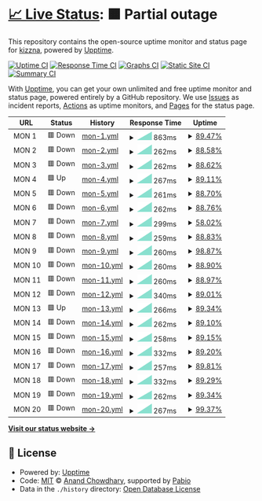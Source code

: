 # [📈 Live Status](https://kizzna.github.io/bovorn-mon): <!--live status--> **🟧 Partial outage**

This repository contains the open-source uptime monitor and status page for [kizzna](https://kizzna.github.io/bovorn-mon), powered by [Upptime](https://github.com/upptime/upptime).

[![Uptime CI](https://github.com/kizzna/bovorn-mon/workflows/Uptime%20CI/badge.svg)](https://github.com/kizzna/bovorn-mon/actions?query=workflow%3A%22Uptime+CI%22)
[![Response Time CI](https://github.com/kizzna/bovorn-mon/workflows/Response%20Time%20CI/badge.svg)](https://github.com/kizzna/bovorn-mon/actions?query=workflow%3A%22Response+Time+CI%22)
[![Graphs CI](https://github.com/kizzna/bovorn-mon/workflows/Graphs%20CI/badge.svg)](https://github.com/kizzna/bovorn-mon/actions?query=workflow%3A%22Graphs+CI%22)
[![Static Site CI](https://github.com/kizzna/bovorn-mon/workflows/Static%20Site%20CI/badge.svg)](https://github.com/kizzna/bovorn-mon/actions?query=workflow%3A%22Static+Site+CI%22)
[![Summary CI](https://github.com/kizzna/bovorn-mon/workflows/Summary%20CI/badge.svg)](https://github.com/kizzna/bovorn-mon/actions?query=workflow%3A%22Summary+CI%22)

With [Upptime](https://upptime.js.org), you can get your own unlimited and free uptime monitor and status page, powered entirely by a GitHub repository. We use [Issues](https://github.com/kizzna/bovorn-mon/issues) as incident reports, [Actions](https://github.com/kizzna/bovorn-mon/actions) as uptime monitors, and [Pages](https://kizzna.github.io/bovorn-mon) for the status page.

<!--start: status pages-->
<!-- This summary is generated by Upptime (https://github.com/upptime/upptime) -->
<!-- Do not edit this manually, your changes will be overwritten -->
<!-- prettier-ignore -->
| URL | Status | History | Response Time | Uptime |
| --- | ------ | ------- | ------------- | ------ |
| <img alt="" src="https://icons.duckduckgo.com/ip3/null.ico" height="13"> MON 1 | 🟥 Down | [mon-1.yml](https://github.com/kizzna/bovorn-mon/commits/HEAD/history/mon-1.yml) | <details><summary><img alt="Response time graph" src="./graphs/mon-1/response-time-week.png" height="20"> 863ms</summary><br><a href="https://kizzna.github.io/bovorn-mon/history/mon-1"><img alt="Response time 863" src="https://img.shields.io/endpoint?url=https%3A%2F%2Fraw.githubusercontent.com%2Fkizzna%2Fbovorn-mon%2FHEAD%2Fapi%2Fmon-1%2Fresponse-time.json"></a><br><a href="https://kizzna.github.io/bovorn-mon/history/mon-1"><img alt="24-hour response time 863" src="https://img.shields.io/endpoint?url=https%3A%2F%2Fraw.githubusercontent.com%2Fkizzna%2Fbovorn-mon%2FHEAD%2Fapi%2Fmon-1%2Fresponse-time-day.json"></a><br><a href="https://kizzna.github.io/bovorn-mon/history/mon-1"><img alt="7-day response time 863" src="https://img.shields.io/endpoint?url=https%3A%2F%2Fraw.githubusercontent.com%2Fkizzna%2Fbovorn-mon%2FHEAD%2Fapi%2Fmon-1%2Fresponse-time-week.json"></a><br><a href="https://kizzna.github.io/bovorn-mon/history/mon-1"><img alt="30-day response time 863" src="https://img.shields.io/endpoint?url=https%3A%2F%2Fraw.githubusercontent.com%2Fkizzna%2Fbovorn-mon%2FHEAD%2Fapi%2Fmon-1%2Fresponse-time-month.json"></a><br><a href="https://kizzna.github.io/bovorn-mon/history/mon-1"><img alt="1-year response time 863" src="https://img.shields.io/endpoint?url=https%3A%2F%2Fraw.githubusercontent.com%2Fkizzna%2Fbovorn-mon%2FHEAD%2Fapi%2Fmon-1%2Fresponse-time-year.json"></a></details> | <details><summary><a href="https://kizzna.github.io/bovorn-mon/history/mon-1">89.47%</a></summary><a href="https://kizzna.github.io/bovorn-mon/history/mon-1"><img alt="All-time uptime 89.47%" src="https://img.shields.io/endpoint?url=https%3A%2F%2Fraw.githubusercontent.com%2Fkizzna%2Fbovorn-mon%2FHEAD%2Fapi%2Fmon-1%2Fuptime.json"></a><br><a href="https://kizzna.github.io/bovorn-mon/history/mon-1"><img alt="24-hour uptime 89.47%" src="https://img.shields.io/endpoint?url=https%3A%2F%2Fraw.githubusercontent.com%2Fkizzna%2Fbovorn-mon%2FHEAD%2Fapi%2Fmon-1%2Fuptime-day.json"></a><br><a href="https://kizzna.github.io/bovorn-mon/history/mon-1"><img alt="7-day uptime 89.47%" src="https://img.shields.io/endpoint?url=https%3A%2F%2Fraw.githubusercontent.com%2Fkizzna%2Fbovorn-mon%2FHEAD%2Fapi%2Fmon-1%2Fuptime-week.json"></a><br><a href="https://kizzna.github.io/bovorn-mon/history/mon-1"><img alt="30-day uptime 89.47%" src="https://img.shields.io/endpoint?url=https%3A%2F%2Fraw.githubusercontent.com%2Fkizzna%2Fbovorn-mon%2FHEAD%2Fapi%2Fmon-1%2Fuptime-month.json"></a><br><a href="https://kizzna.github.io/bovorn-mon/history/mon-1"><img alt="1-year uptime 89.47%" src="https://img.shields.io/endpoint?url=https%3A%2F%2Fraw.githubusercontent.com%2Fkizzna%2Fbovorn-mon%2FHEAD%2Fapi%2Fmon-1%2Fuptime-year.json"></a></details>
| <img alt="" src="https://icons.duckduckgo.com/ip3/null.ico" height="13"> MON 2 | 🟥 Down | [mon-2.yml](https://github.com/kizzna/bovorn-mon/commits/HEAD/history/mon-2.yml) | <details><summary><img alt="Response time graph" src="./graphs/mon-2/response-time-week.png" height="20"> 262ms</summary><br><a href="https://kizzna.github.io/bovorn-mon/history/mon-2"><img alt="Response time 262" src="https://img.shields.io/endpoint?url=https%3A%2F%2Fraw.githubusercontent.com%2Fkizzna%2Fbovorn-mon%2FHEAD%2Fapi%2Fmon-2%2Fresponse-time.json"></a><br><a href="https://kizzna.github.io/bovorn-mon/history/mon-2"><img alt="24-hour response time 262" src="https://img.shields.io/endpoint?url=https%3A%2F%2Fraw.githubusercontent.com%2Fkizzna%2Fbovorn-mon%2FHEAD%2Fapi%2Fmon-2%2Fresponse-time-day.json"></a><br><a href="https://kizzna.github.io/bovorn-mon/history/mon-2"><img alt="7-day response time 262" src="https://img.shields.io/endpoint?url=https%3A%2F%2Fraw.githubusercontent.com%2Fkizzna%2Fbovorn-mon%2FHEAD%2Fapi%2Fmon-2%2Fresponse-time-week.json"></a><br><a href="https://kizzna.github.io/bovorn-mon/history/mon-2"><img alt="30-day response time 262" src="https://img.shields.io/endpoint?url=https%3A%2F%2Fraw.githubusercontent.com%2Fkizzna%2Fbovorn-mon%2FHEAD%2Fapi%2Fmon-2%2Fresponse-time-month.json"></a><br><a href="https://kizzna.github.io/bovorn-mon/history/mon-2"><img alt="1-year response time 262" src="https://img.shields.io/endpoint?url=https%3A%2F%2Fraw.githubusercontent.com%2Fkizzna%2Fbovorn-mon%2FHEAD%2Fapi%2Fmon-2%2Fresponse-time-year.json"></a></details> | <details><summary><a href="https://kizzna.github.io/bovorn-mon/history/mon-2">88.58%</a></summary><a href="https://kizzna.github.io/bovorn-mon/history/mon-2"><img alt="All-time uptime 88.58%" src="https://img.shields.io/endpoint?url=https%3A%2F%2Fraw.githubusercontent.com%2Fkizzna%2Fbovorn-mon%2FHEAD%2Fapi%2Fmon-2%2Fuptime.json"></a><br><a href="https://kizzna.github.io/bovorn-mon/history/mon-2"><img alt="24-hour uptime 88.58%" src="https://img.shields.io/endpoint?url=https%3A%2F%2Fraw.githubusercontent.com%2Fkizzna%2Fbovorn-mon%2FHEAD%2Fapi%2Fmon-2%2Fuptime-day.json"></a><br><a href="https://kizzna.github.io/bovorn-mon/history/mon-2"><img alt="7-day uptime 88.58%" src="https://img.shields.io/endpoint?url=https%3A%2F%2Fraw.githubusercontent.com%2Fkizzna%2Fbovorn-mon%2FHEAD%2Fapi%2Fmon-2%2Fuptime-week.json"></a><br><a href="https://kizzna.github.io/bovorn-mon/history/mon-2"><img alt="30-day uptime 88.58%" src="https://img.shields.io/endpoint?url=https%3A%2F%2Fraw.githubusercontent.com%2Fkizzna%2Fbovorn-mon%2FHEAD%2Fapi%2Fmon-2%2Fuptime-month.json"></a><br><a href="https://kizzna.github.io/bovorn-mon/history/mon-2"><img alt="1-year uptime 88.58%" src="https://img.shields.io/endpoint?url=https%3A%2F%2Fraw.githubusercontent.com%2Fkizzna%2Fbovorn-mon%2FHEAD%2Fapi%2Fmon-2%2Fuptime-year.json"></a></details>
| <img alt="" src="https://icons.duckduckgo.com/ip3/null.ico" height="13"> MON 3 | 🟥 Down | [mon-3.yml](https://github.com/kizzna/bovorn-mon/commits/HEAD/history/mon-3.yml) | <details><summary><img alt="Response time graph" src="./graphs/mon-3/response-time-week.png" height="20"> 262ms</summary><br><a href="https://kizzna.github.io/bovorn-mon/history/mon-3"><img alt="Response time 262" src="https://img.shields.io/endpoint?url=https%3A%2F%2Fraw.githubusercontent.com%2Fkizzna%2Fbovorn-mon%2FHEAD%2Fapi%2Fmon-3%2Fresponse-time.json"></a><br><a href="https://kizzna.github.io/bovorn-mon/history/mon-3"><img alt="24-hour response time 262" src="https://img.shields.io/endpoint?url=https%3A%2F%2Fraw.githubusercontent.com%2Fkizzna%2Fbovorn-mon%2FHEAD%2Fapi%2Fmon-3%2Fresponse-time-day.json"></a><br><a href="https://kizzna.github.io/bovorn-mon/history/mon-3"><img alt="7-day response time 262" src="https://img.shields.io/endpoint?url=https%3A%2F%2Fraw.githubusercontent.com%2Fkizzna%2Fbovorn-mon%2FHEAD%2Fapi%2Fmon-3%2Fresponse-time-week.json"></a><br><a href="https://kizzna.github.io/bovorn-mon/history/mon-3"><img alt="30-day response time 262" src="https://img.shields.io/endpoint?url=https%3A%2F%2Fraw.githubusercontent.com%2Fkizzna%2Fbovorn-mon%2FHEAD%2Fapi%2Fmon-3%2Fresponse-time-month.json"></a><br><a href="https://kizzna.github.io/bovorn-mon/history/mon-3"><img alt="1-year response time 262" src="https://img.shields.io/endpoint?url=https%3A%2F%2Fraw.githubusercontent.com%2Fkizzna%2Fbovorn-mon%2FHEAD%2Fapi%2Fmon-3%2Fresponse-time-year.json"></a></details> | <details><summary><a href="https://kizzna.github.io/bovorn-mon/history/mon-3">88.62%</a></summary><a href="https://kizzna.github.io/bovorn-mon/history/mon-3"><img alt="All-time uptime 88.62%" src="https://img.shields.io/endpoint?url=https%3A%2F%2Fraw.githubusercontent.com%2Fkizzna%2Fbovorn-mon%2FHEAD%2Fapi%2Fmon-3%2Fuptime.json"></a><br><a href="https://kizzna.github.io/bovorn-mon/history/mon-3"><img alt="24-hour uptime 88.62%" src="https://img.shields.io/endpoint?url=https%3A%2F%2Fraw.githubusercontent.com%2Fkizzna%2Fbovorn-mon%2FHEAD%2Fapi%2Fmon-3%2Fuptime-day.json"></a><br><a href="https://kizzna.github.io/bovorn-mon/history/mon-3"><img alt="7-day uptime 88.62%" src="https://img.shields.io/endpoint?url=https%3A%2F%2Fraw.githubusercontent.com%2Fkizzna%2Fbovorn-mon%2FHEAD%2Fapi%2Fmon-3%2Fuptime-week.json"></a><br><a href="https://kizzna.github.io/bovorn-mon/history/mon-3"><img alt="30-day uptime 88.62%" src="https://img.shields.io/endpoint?url=https%3A%2F%2Fraw.githubusercontent.com%2Fkizzna%2Fbovorn-mon%2FHEAD%2Fapi%2Fmon-3%2Fuptime-month.json"></a><br><a href="https://kizzna.github.io/bovorn-mon/history/mon-3"><img alt="1-year uptime 88.62%" src="https://img.shields.io/endpoint?url=https%3A%2F%2Fraw.githubusercontent.com%2Fkizzna%2Fbovorn-mon%2FHEAD%2Fapi%2Fmon-3%2Fuptime-year.json"></a></details>
| <img alt="" src="https://icons.duckduckgo.com/ip3/null.ico" height="13"> MON 4 | 🟩 Up | [mon-4.yml](https://github.com/kizzna/bovorn-mon/commits/HEAD/history/mon-4.yml) | <details><summary><img alt="Response time graph" src="./graphs/mon-4/response-time-week.png" height="20"> 267ms</summary><br><a href="https://kizzna.github.io/bovorn-mon/history/mon-4"><img alt="Response time 267" src="https://img.shields.io/endpoint?url=https%3A%2F%2Fraw.githubusercontent.com%2Fkizzna%2Fbovorn-mon%2FHEAD%2Fapi%2Fmon-4%2Fresponse-time.json"></a><br><a href="https://kizzna.github.io/bovorn-mon/history/mon-4"><img alt="24-hour response time 267" src="https://img.shields.io/endpoint?url=https%3A%2F%2Fraw.githubusercontent.com%2Fkizzna%2Fbovorn-mon%2FHEAD%2Fapi%2Fmon-4%2Fresponse-time-day.json"></a><br><a href="https://kizzna.github.io/bovorn-mon/history/mon-4"><img alt="7-day response time 267" src="https://img.shields.io/endpoint?url=https%3A%2F%2Fraw.githubusercontent.com%2Fkizzna%2Fbovorn-mon%2FHEAD%2Fapi%2Fmon-4%2Fresponse-time-week.json"></a><br><a href="https://kizzna.github.io/bovorn-mon/history/mon-4"><img alt="30-day response time 267" src="https://img.shields.io/endpoint?url=https%3A%2F%2Fraw.githubusercontent.com%2Fkizzna%2Fbovorn-mon%2FHEAD%2Fapi%2Fmon-4%2Fresponse-time-month.json"></a><br><a href="https://kizzna.github.io/bovorn-mon/history/mon-4"><img alt="1-year response time 267" src="https://img.shields.io/endpoint?url=https%3A%2F%2Fraw.githubusercontent.com%2Fkizzna%2Fbovorn-mon%2FHEAD%2Fapi%2Fmon-4%2Fresponse-time-year.json"></a></details> | <details><summary><a href="https://kizzna.github.io/bovorn-mon/history/mon-4">89.11%</a></summary><a href="https://kizzna.github.io/bovorn-mon/history/mon-4"><img alt="All-time uptime 89.11%" src="https://img.shields.io/endpoint?url=https%3A%2F%2Fraw.githubusercontent.com%2Fkizzna%2Fbovorn-mon%2FHEAD%2Fapi%2Fmon-4%2Fuptime.json"></a><br><a href="https://kizzna.github.io/bovorn-mon/history/mon-4"><img alt="24-hour uptime 89.11%" src="https://img.shields.io/endpoint?url=https%3A%2F%2Fraw.githubusercontent.com%2Fkizzna%2Fbovorn-mon%2FHEAD%2Fapi%2Fmon-4%2Fuptime-day.json"></a><br><a href="https://kizzna.github.io/bovorn-mon/history/mon-4"><img alt="7-day uptime 89.11%" src="https://img.shields.io/endpoint?url=https%3A%2F%2Fraw.githubusercontent.com%2Fkizzna%2Fbovorn-mon%2FHEAD%2Fapi%2Fmon-4%2Fuptime-week.json"></a><br><a href="https://kizzna.github.io/bovorn-mon/history/mon-4"><img alt="30-day uptime 89.11%" src="https://img.shields.io/endpoint?url=https%3A%2F%2Fraw.githubusercontent.com%2Fkizzna%2Fbovorn-mon%2FHEAD%2Fapi%2Fmon-4%2Fuptime-month.json"></a><br><a href="https://kizzna.github.io/bovorn-mon/history/mon-4"><img alt="1-year uptime 89.11%" src="https://img.shields.io/endpoint?url=https%3A%2F%2Fraw.githubusercontent.com%2Fkizzna%2Fbovorn-mon%2FHEAD%2Fapi%2Fmon-4%2Fuptime-year.json"></a></details>
| <img alt="" src="https://icons.duckduckgo.com/ip3/null.ico" height="13"> MON 5 | 🟥 Down | [mon-5.yml](https://github.com/kizzna/bovorn-mon/commits/HEAD/history/mon-5.yml) | <details><summary><img alt="Response time graph" src="./graphs/mon-5/response-time-week.png" height="20"> 261ms</summary><br><a href="https://kizzna.github.io/bovorn-mon/history/mon-5"><img alt="Response time 261" src="https://img.shields.io/endpoint?url=https%3A%2F%2Fraw.githubusercontent.com%2Fkizzna%2Fbovorn-mon%2FHEAD%2Fapi%2Fmon-5%2Fresponse-time.json"></a><br><a href="https://kizzna.github.io/bovorn-mon/history/mon-5"><img alt="24-hour response time 261" src="https://img.shields.io/endpoint?url=https%3A%2F%2Fraw.githubusercontent.com%2Fkizzna%2Fbovorn-mon%2FHEAD%2Fapi%2Fmon-5%2Fresponse-time-day.json"></a><br><a href="https://kizzna.github.io/bovorn-mon/history/mon-5"><img alt="7-day response time 261" src="https://img.shields.io/endpoint?url=https%3A%2F%2Fraw.githubusercontent.com%2Fkizzna%2Fbovorn-mon%2FHEAD%2Fapi%2Fmon-5%2Fresponse-time-week.json"></a><br><a href="https://kizzna.github.io/bovorn-mon/history/mon-5"><img alt="30-day response time 261" src="https://img.shields.io/endpoint?url=https%3A%2F%2Fraw.githubusercontent.com%2Fkizzna%2Fbovorn-mon%2FHEAD%2Fapi%2Fmon-5%2Fresponse-time-month.json"></a><br><a href="https://kizzna.github.io/bovorn-mon/history/mon-5"><img alt="1-year response time 261" src="https://img.shields.io/endpoint?url=https%3A%2F%2Fraw.githubusercontent.com%2Fkizzna%2Fbovorn-mon%2FHEAD%2Fapi%2Fmon-5%2Fresponse-time-year.json"></a></details> | <details><summary><a href="https://kizzna.github.io/bovorn-mon/history/mon-5">88.70%</a></summary><a href="https://kizzna.github.io/bovorn-mon/history/mon-5"><img alt="All-time uptime 88.70%" src="https://img.shields.io/endpoint?url=https%3A%2F%2Fraw.githubusercontent.com%2Fkizzna%2Fbovorn-mon%2FHEAD%2Fapi%2Fmon-5%2Fuptime.json"></a><br><a href="https://kizzna.github.io/bovorn-mon/history/mon-5"><img alt="24-hour uptime 88.70%" src="https://img.shields.io/endpoint?url=https%3A%2F%2Fraw.githubusercontent.com%2Fkizzna%2Fbovorn-mon%2FHEAD%2Fapi%2Fmon-5%2Fuptime-day.json"></a><br><a href="https://kizzna.github.io/bovorn-mon/history/mon-5"><img alt="7-day uptime 88.70%" src="https://img.shields.io/endpoint?url=https%3A%2F%2Fraw.githubusercontent.com%2Fkizzna%2Fbovorn-mon%2FHEAD%2Fapi%2Fmon-5%2Fuptime-week.json"></a><br><a href="https://kizzna.github.io/bovorn-mon/history/mon-5"><img alt="30-day uptime 88.70%" src="https://img.shields.io/endpoint?url=https%3A%2F%2Fraw.githubusercontent.com%2Fkizzna%2Fbovorn-mon%2FHEAD%2Fapi%2Fmon-5%2Fuptime-month.json"></a><br><a href="https://kizzna.github.io/bovorn-mon/history/mon-5"><img alt="1-year uptime 88.70%" src="https://img.shields.io/endpoint?url=https%3A%2F%2Fraw.githubusercontent.com%2Fkizzna%2Fbovorn-mon%2FHEAD%2Fapi%2Fmon-5%2Fuptime-year.json"></a></details>
| <img alt="" src="https://icons.duckduckgo.com/ip3/null.ico" height="13"> MON 6 | 🟥 Down | [mon-6.yml](https://github.com/kizzna/bovorn-mon/commits/HEAD/history/mon-6.yml) | <details><summary><img alt="Response time graph" src="./graphs/mon-6/response-time-week.png" height="20"> 262ms</summary><br><a href="https://kizzna.github.io/bovorn-mon/history/mon-6"><img alt="Response time 262" src="https://img.shields.io/endpoint?url=https%3A%2F%2Fraw.githubusercontent.com%2Fkizzna%2Fbovorn-mon%2FHEAD%2Fapi%2Fmon-6%2Fresponse-time.json"></a><br><a href="https://kizzna.github.io/bovorn-mon/history/mon-6"><img alt="24-hour response time 262" src="https://img.shields.io/endpoint?url=https%3A%2F%2Fraw.githubusercontent.com%2Fkizzna%2Fbovorn-mon%2FHEAD%2Fapi%2Fmon-6%2Fresponse-time-day.json"></a><br><a href="https://kizzna.github.io/bovorn-mon/history/mon-6"><img alt="7-day response time 262" src="https://img.shields.io/endpoint?url=https%3A%2F%2Fraw.githubusercontent.com%2Fkizzna%2Fbovorn-mon%2FHEAD%2Fapi%2Fmon-6%2Fresponse-time-week.json"></a><br><a href="https://kizzna.github.io/bovorn-mon/history/mon-6"><img alt="30-day response time 262" src="https://img.shields.io/endpoint?url=https%3A%2F%2Fraw.githubusercontent.com%2Fkizzna%2Fbovorn-mon%2FHEAD%2Fapi%2Fmon-6%2Fresponse-time-month.json"></a><br><a href="https://kizzna.github.io/bovorn-mon/history/mon-6"><img alt="1-year response time 262" src="https://img.shields.io/endpoint?url=https%3A%2F%2Fraw.githubusercontent.com%2Fkizzna%2Fbovorn-mon%2FHEAD%2Fapi%2Fmon-6%2Fresponse-time-year.json"></a></details> | <details><summary><a href="https://kizzna.github.io/bovorn-mon/history/mon-6">88.76%</a></summary><a href="https://kizzna.github.io/bovorn-mon/history/mon-6"><img alt="All-time uptime 88.76%" src="https://img.shields.io/endpoint?url=https%3A%2F%2Fraw.githubusercontent.com%2Fkizzna%2Fbovorn-mon%2FHEAD%2Fapi%2Fmon-6%2Fuptime.json"></a><br><a href="https://kizzna.github.io/bovorn-mon/history/mon-6"><img alt="24-hour uptime 88.76%" src="https://img.shields.io/endpoint?url=https%3A%2F%2Fraw.githubusercontent.com%2Fkizzna%2Fbovorn-mon%2FHEAD%2Fapi%2Fmon-6%2Fuptime-day.json"></a><br><a href="https://kizzna.github.io/bovorn-mon/history/mon-6"><img alt="7-day uptime 88.76%" src="https://img.shields.io/endpoint?url=https%3A%2F%2Fraw.githubusercontent.com%2Fkizzna%2Fbovorn-mon%2FHEAD%2Fapi%2Fmon-6%2Fuptime-week.json"></a><br><a href="https://kizzna.github.io/bovorn-mon/history/mon-6"><img alt="30-day uptime 88.76%" src="https://img.shields.io/endpoint?url=https%3A%2F%2Fraw.githubusercontent.com%2Fkizzna%2Fbovorn-mon%2FHEAD%2Fapi%2Fmon-6%2Fuptime-month.json"></a><br><a href="https://kizzna.github.io/bovorn-mon/history/mon-6"><img alt="1-year uptime 88.76%" src="https://img.shields.io/endpoint?url=https%3A%2F%2Fraw.githubusercontent.com%2Fkizzna%2Fbovorn-mon%2FHEAD%2Fapi%2Fmon-6%2Fuptime-year.json"></a></details>
| <img alt="" src="https://icons.duckduckgo.com/ip3/null.ico" height="13"> MON 7 | 🟥 Down | [mon-7.yml](https://github.com/kizzna/bovorn-mon/commits/HEAD/history/mon-7.yml) | <details><summary><img alt="Response time graph" src="./graphs/mon-7/response-time-week.png" height="20"> 299ms</summary><br><a href="https://kizzna.github.io/bovorn-mon/history/mon-7"><img alt="Response time 299" src="https://img.shields.io/endpoint?url=https%3A%2F%2Fraw.githubusercontent.com%2Fkizzna%2Fbovorn-mon%2FHEAD%2Fapi%2Fmon-7%2Fresponse-time.json"></a><br><a href="https://kizzna.github.io/bovorn-mon/history/mon-7"><img alt="24-hour response time 299" src="https://img.shields.io/endpoint?url=https%3A%2F%2Fraw.githubusercontent.com%2Fkizzna%2Fbovorn-mon%2FHEAD%2Fapi%2Fmon-7%2Fresponse-time-day.json"></a><br><a href="https://kizzna.github.io/bovorn-mon/history/mon-7"><img alt="7-day response time 299" src="https://img.shields.io/endpoint?url=https%3A%2F%2Fraw.githubusercontent.com%2Fkizzna%2Fbovorn-mon%2FHEAD%2Fapi%2Fmon-7%2Fresponse-time-week.json"></a><br><a href="https://kizzna.github.io/bovorn-mon/history/mon-7"><img alt="30-day response time 299" src="https://img.shields.io/endpoint?url=https%3A%2F%2Fraw.githubusercontent.com%2Fkizzna%2Fbovorn-mon%2FHEAD%2Fapi%2Fmon-7%2Fresponse-time-month.json"></a><br><a href="https://kizzna.github.io/bovorn-mon/history/mon-7"><img alt="1-year response time 299" src="https://img.shields.io/endpoint?url=https%3A%2F%2Fraw.githubusercontent.com%2Fkizzna%2Fbovorn-mon%2FHEAD%2Fapi%2Fmon-7%2Fresponse-time-year.json"></a></details> | <details><summary><a href="https://kizzna.github.io/bovorn-mon/history/mon-7">58.02%</a></summary><a href="https://kizzna.github.io/bovorn-mon/history/mon-7"><img alt="All-time uptime 58.02%" src="https://img.shields.io/endpoint?url=https%3A%2F%2Fraw.githubusercontent.com%2Fkizzna%2Fbovorn-mon%2FHEAD%2Fapi%2Fmon-7%2Fuptime.json"></a><br><a href="https://kizzna.github.io/bovorn-mon/history/mon-7"><img alt="24-hour uptime 58.02%" src="https://img.shields.io/endpoint?url=https%3A%2F%2Fraw.githubusercontent.com%2Fkizzna%2Fbovorn-mon%2FHEAD%2Fapi%2Fmon-7%2Fuptime-day.json"></a><br><a href="https://kizzna.github.io/bovorn-mon/history/mon-7"><img alt="7-day uptime 58.02%" src="https://img.shields.io/endpoint?url=https%3A%2F%2Fraw.githubusercontent.com%2Fkizzna%2Fbovorn-mon%2FHEAD%2Fapi%2Fmon-7%2Fuptime-week.json"></a><br><a href="https://kizzna.github.io/bovorn-mon/history/mon-7"><img alt="30-day uptime 58.02%" src="https://img.shields.io/endpoint?url=https%3A%2F%2Fraw.githubusercontent.com%2Fkizzna%2Fbovorn-mon%2FHEAD%2Fapi%2Fmon-7%2Fuptime-month.json"></a><br><a href="https://kizzna.github.io/bovorn-mon/history/mon-7"><img alt="1-year uptime 58.02%" src="https://img.shields.io/endpoint?url=https%3A%2F%2Fraw.githubusercontent.com%2Fkizzna%2Fbovorn-mon%2FHEAD%2Fapi%2Fmon-7%2Fuptime-year.json"></a></details>
| <img alt="" src="https://icons.duckduckgo.com/ip3/null.ico" height="13"> MON 8 | 🟥 Down | [mon-8.yml](https://github.com/kizzna/bovorn-mon/commits/HEAD/history/mon-8.yml) | <details><summary><img alt="Response time graph" src="./graphs/mon-8/response-time-week.png" height="20"> 259ms</summary><br><a href="https://kizzna.github.io/bovorn-mon/history/mon-8"><img alt="Response time 259" src="https://img.shields.io/endpoint?url=https%3A%2F%2Fraw.githubusercontent.com%2Fkizzna%2Fbovorn-mon%2FHEAD%2Fapi%2Fmon-8%2Fresponse-time.json"></a><br><a href="https://kizzna.github.io/bovorn-mon/history/mon-8"><img alt="24-hour response time 259" src="https://img.shields.io/endpoint?url=https%3A%2F%2Fraw.githubusercontent.com%2Fkizzna%2Fbovorn-mon%2FHEAD%2Fapi%2Fmon-8%2Fresponse-time-day.json"></a><br><a href="https://kizzna.github.io/bovorn-mon/history/mon-8"><img alt="7-day response time 259" src="https://img.shields.io/endpoint?url=https%3A%2F%2Fraw.githubusercontent.com%2Fkizzna%2Fbovorn-mon%2FHEAD%2Fapi%2Fmon-8%2Fresponse-time-week.json"></a><br><a href="https://kizzna.github.io/bovorn-mon/history/mon-8"><img alt="30-day response time 259" src="https://img.shields.io/endpoint?url=https%3A%2F%2Fraw.githubusercontent.com%2Fkizzna%2Fbovorn-mon%2FHEAD%2Fapi%2Fmon-8%2Fresponse-time-month.json"></a><br><a href="https://kizzna.github.io/bovorn-mon/history/mon-8"><img alt="1-year response time 259" src="https://img.shields.io/endpoint?url=https%3A%2F%2Fraw.githubusercontent.com%2Fkizzna%2Fbovorn-mon%2FHEAD%2Fapi%2Fmon-8%2Fresponse-time-year.json"></a></details> | <details><summary><a href="https://kizzna.github.io/bovorn-mon/history/mon-8">88.83%</a></summary><a href="https://kizzna.github.io/bovorn-mon/history/mon-8"><img alt="All-time uptime 88.83%" src="https://img.shields.io/endpoint?url=https%3A%2F%2Fraw.githubusercontent.com%2Fkizzna%2Fbovorn-mon%2FHEAD%2Fapi%2Fmon-8%2Fuptime.json"></a><br><a href="https://kizzna.github.io/bovorn-mon/history/mon-8"><img alt="24-hour uptime 88.83%" src="https://img.shields.io/endpoint?url=https%3A%2F%2Fraw.githubusercontent.com%2Fkizzna%2Fbovorn-mon%2FHEAD%2Fapi%2Fmon-8%2Fuptime-day.json"></a><br><a href="https://kizzna.github.io/bovorn-mon/history/mon-8"><img alt="7-day uptime 88.83%" src="https://img.shields.io/endpoint?url=https%3A%2F%2Fraw.githubusercontent.com%2Fkizzna%2Fbovorn-mon%2FHEAD%2Fapi%2Fmon-8%2Fuptime-week.json"></a><br><a href="https://kizzna.github.io/bovorn-mon/history/mon-8"><img alt="30-day uptime 88.83%" src="https://img.shields.io/endpoint?url=https%3A%2F%2Fraw.githubusercontent.com%2Fkizzna%2Fbovorn-mon%2FHEAD%2Fapi%2Fmon-8%2Fuptime-month.json"></a><br><a href="https://kizzna.github.io/bovorn-mon/history/mon-8"><img alt="1-year uptime 88.83%" src="https://img.shields.io/endpoint?url=https%3A%2F%2Fraw.githubusercontent.com%2Fkizzna%2Fbovorn-mon%2FHEAD%2Fapi%2Fmon-8%2Fuptime-year.json"></a></details>
| <img alt="" src="https://icons.duckduckgo.com/ip3/null.ico" height="13"> MON 9 | 🟥 Down | [mon-9.yml](https://github.com/kizzna/bovorn-mon/commits/HEAD/history/mon-9.yml) | <details><summary><img alt="Response time graph" src="./graphs/mon-9/response-time-week.png" height="20"> 260ms</summary><br><a href="https://kizzna.github.io/bovorn-mon/history/mon-9"><img alt="Response time 260" src="https://img.shields.io/endpoint?url=https%3A%2F%2Fraw.githubusercontent.com%2Fkizzna%2Fbovorn-mon%2FHEAD%2Fapi%2Fmon-9%2Fresponse-time.json"></a><br><a href="https://kizzna.github.io/bovorn-mon/history/mon-9"><img alt="24-hour response time 260" src="https://img.shields.io/endpoint?url=https%3A%2F%2Fraw.githubusercontent.com%2Fkizzna%2Fbovorn-mon%2FHEAD%2Fapi%2Fmon-9%2Fresponse-time-day.json"></a><br><a href="https://kizzna.github.io/bovorn-mon/history/mon-9"><img alt="7-day response time 260" src="https://img.shields.io/endpoint?url=https%3A%2F%2Fraw.githubusercontent.com%2Fkizzna%2Fbovorn-mon%2FHEAD%2Fapi%2Fmon-9%2Fresponse-time-week.json"></a><br><a href="https://kizzna.github.io/bovorn-mon/history/mon-9"><img alt="30-day response time 260" src="https://img.shields.io/endpoint?url=https%3A%2F%2Fraw.githubusercontent.com%2Fkizzna%2Fbovorn-mon%2FHEAD%2Fapi%2Fmon-9%2Fresponse-time-month.json"></a><br><a href="https://kizzna.github.io/bovorn-mon/history/mon-9"><img alt="1-year response time 260" src="https://img.shields.io/endpoint?url=https%3A%2F%2Fraw.githubusercontent.com%2Fkizzna%2Fbovorn-mon%2FHEAD%2Fapi%2Fmon-9%2Fresponse-time-year.json"></a></details> | <details><summary><a href="https://kizzna.github.io/bovorn-mon/history/mon-9">98.87%</a></summary><a href="https://kizzna.github.io/bovorn-mon/history/mon-9"><img alt="All-time uptime 98.87%" src="https://img.shields.io/endpoint?url=https%3A%2F%2Fraw.githubusercontent.com%2Fkizzna%2Fbovorn-mon%2FHEAD%2Fapi%2Fmon-9%2Fuptime.json"></a><br><a href="https://kizzna.github.io/bovorn-mon/history/mon-9"><img alt="24-hour uptime 98.87%" src="https://img.shields.io/endpoint?url=https%3A%2F%2Fraw.githubusercontent.com%2Fkizzna%2Fbovorn-mon%2FHEAD%2Fapi%2Fmon-9%2Fuptime-day.json"></a><br><a href="https://kizzna.github.io/bovorn-mon/history/mon-9"><img alt="7-day uptime 98.87%" src="https://img.shields.io/endpoint?url=https%3A%2F%2Fraw.githubusercontent.com%2Fkizzna%2Fbovorn-mon%2FHEAD%2Fapi%2Fmon-9%2Fuptime-week.json"></a><br><a href="https://kizzna.github.io/bovorn-mon/history/mon-9"><img alt="30-day uptime 98.87%" src="https://img.shields.io/endpoint?url=https%3A%2F%2Fraw.githubusercontent.com%2Fkizzna%2Fbovorn-mon%2FHEAD%2Fapi%2Fmon-9%2Fuptime-month.json"></a><br><a href="https://kizzna.github.io/bovorn-mon/history/mon-9"><img alt="1-year uptime 98.87%" src="https://img.shields.io/endpoint?url=https%3A%2F%2Fraw.githubusercontent.com%2Fkizzna%2Fbovorn-mon%2FHEAD%2Fapi%2Fmon-9%2Fuptime-year.json"></a></details>
| <img alt="" src="https://icons.duckduckgo.com/ip3/null.ico" height="13"> MON 10 | 🟥 Down | [mon-10.yml](https://github.com/kizzna/bovorn-mon/commits/HEAD/history/mon-10.yml) | <details><summary><img alt="Response time graph" src="./graphs/mon-10/response-time-week.png" height="20"> 260ms</summary><br><a href="https://kizzna.github.io/bovorn-mon/history/mon-10"><img alt="Response time 260" src="https://img.shields.io/endpoint?url=https%3A%2F%2Fraw.githubusercontent.com%2Fkizzna%2Fbovorn-mon%2FHEAD%2Fapi%2Fmon-10%2Fresponse-time.json"></a><br><a href="https://kizzna.github.io/bovorn-mon/history/mon-10"><img alt="24-hour response time 260" src="https://img.shields.io/endpoint?url=https%3A%2F%2Fraw.githubusercontent.com%2Fkizzna%2Fbovorn-mon%2FHEAD%2Fapi%2Fmon-10%2Fresponse-time-day.json"></a><br><a href="https://kizzna.github.io/bovorn-mon/history/mon-10"><img alt="7-day response time 260" src="https://img.shields.io/endpoint?url=https%3A%2F%2Fraw.githubusercontent.com%2Fkizzna%2Fbovorn-mon%2FHEAD%2Fapi%2Fmon-10%2Fresponse-time-week.json"></a><br><a href="https://kizzna.github.io/bovorn-mon/history/mon-10"><img alt="30-day response time 260" src="https://img.shields.io/endpoint?url=https%3A%2F%2Fraw.githubusercontent.com%2Fkizzna%2Fbovorn-mon%2FHEAD%2Fapi%2Fmon-10%2Fresponse-time-month.json"></a><br><a href="https://kizzna.github.io/bovorn-mon/history/mon-10"><img alt="1-year response time 260" src="https://img.shields.io/endpoint?url=https%3A%2F%2Fraw.githubusercontent.com%2Fkizzna%2Fbovorn-mon%2FHEAD%2Fapi%2Fmon-10%2Fresponse-time-year.json"></a></details> | <details><summary><a href="https://kizzna.github.io/bovorn-mon/history/mon-10">88.90%</a></summary><a href="https://kizzna.github.io/bovorn-mon/history/mon-10"><img alt="All-time uptime 88.90%" src="https://img.shields.io/endpoint?url=https%3A%2F%2Fraw.githubusercontent.com%2Fkizzna%2Fbovorn-mon%2FHEAD%2Fapi%2Fmon-10%2Fuptime.json"></a><br><a href="https://kizzna.github.io/bovorn-mon/history/mon-10"><img alt="24-hour uptime 88.90%" src="https://img.shields.io/endpoint?url=https%3A%2F%2Fraw.githubusercontent.com%2Fkizzna%2Fbovorn-mon%2FHEAD%2Fapi%2Fmon-10%2Fuptime-day.json"></a><br><a href="https://kizzna.github.io/bovorn-mon/history/mon-10"><img alt="7-day uptime 88.90%" src="https://img.shields.io/endpoint?url=https%3A%2F%2Fraw.githubusercontent.com%2Fkizzna%2Fbovorn-mon%2FHEAD%2Fapi%2Fmon-10%2Fuptime-week.json"></a><br><a href="https://kizzna.github.io/bovorn-mon/history/mon-10"><img alt="30-day uptime 88.90%" src="https://img.shields.io/endpoint?url=https%3A%2F%2Fraw.githubusercontent.com%2Fkizzna%2Fbovorn-mon%2FHEAD%2Fapi%2Fmon-10%2Fuptime-month.json"></a><br><a href="https://kizzna.github.io/bovorn-mon/history/mon-10"><img alt="1-year uptime 88.90%" src="https://img.shields.io/endpoint?url=https%3A%2F%2Fraw.githubusercontent.com%2Fkizzna%2Fbovorn-mon%2FHEAD%2Fapi%2Fmon-10%2Fuptime-year.json"></a></details>
| <img alt="" src="https://icons.duckduckgo.com/ip3/null.ico" height="13"> MON 11 | 🟥 Down | [mon-11.yml](https://github.com/kizzna/bovorn-mon/commits/HEAD/history/mon-11.yml) | <details><summary><img alt="Response time graph" src="./graphs/mon-11/response-time-week.png" height="20"> 260ms</summary><br><a href="https://kizzna.github.io/bovorn-mon/history/mon-11"><img alt="Response time 260" src="https://img.shields.io/endpoint?url=https%3A%2F%2Fraw.githubusercontent.com%2Fkizzna%2Fbovorn-mon%2FHEAD%2Fapi%2Fmon-11%2Fresponse-time.json"></a><br><a href="https://kizzna.github.io/bovorn-mon/history/mon-11"><img alt="24-hour response time 260" src="https://img.shields.io/endpoint?url=https%3A%2F%2Fraw.githubusercontent.com%2Fkizzna%2Fbovorn-mon%2FHEAD%2Fapi%2Fmon-11%2Fresponse-time-day.json"></a><br><a href="https://kizzna.github.io/bovorn-mon/history/mon-11"><img alt="7-day response time 260" src="https://img.shields.io/endpoint?url=https%3A%2F%2Fraw.githubusercontent.com%2Fkizzna%2Fbovorn-mon%2FHEAD%2Fapi%2Fmon-11%2Fresponse-time-week.json"></a><br><a href="https://kizzna.github.io/bovorn-mon/history/mon-11"><img alt="30-day response time 260" src="https://img.shields.io/endpoint?url=https%3A%2F%2Fraw.githubusercontent.com%2Fkizzna%2Fbovorn-mon%2FHEAD%2Fapi%2Fmon-11%2Fresponse-time-month.json"></a><br><a href="https://kizzna.github.io/bovorn-mon/history/mon-11"><img alt="1-year response time 260" src="https://img.shields.io/endpoint?url=https%3A%2F%2Fraw.githubusercontent.com%2Fkizzna%2Fbovorn-mon%2FHEAD%2Fapi%2Fmon-11%2Fresponse-time-year.json"></a></details> | <details><summary><a href="https://kizzna.github.io/bovorn-mon/history/mon-11">88.97%</a></summary><a href="https://kizzna.github.io/bovorn-mon/history/mon-11"><img alt="All-time uptime 88.97%" src="https://img.shields.io/endpoint?url=https%3A%2F%2Fraw.githubusercontent.com%2Fkizzna%2Fbovorn-mon%2FHEAD%2Fapi%2Fmon-11%2Fuptime.json"></a><br><a href="https://kizzna.github.io/bovorn-mon/history/mon-11"><img alt="24-hour uptime 88.97%" src="https://img.shields.io/endpoint?url=https%3A%2F%2Fraw.githubusercontent.com%2Fkizzna%2Fbovorn-mon%2FHEAD%2Fapi%2Fmon-11%2Fuptime-day.json"></a><br><a href="https://kizzna.github.io/bovorn-mon/history/mon-11"><img alt="7-day uptime 88.97%" src="https://img.shields.io/endpoint?url=https%3A%2F%2Fraw.githubusercontent.com%2Fkizzna%2Fbovorn-mon%2FHEAD%2Fapi%2Fmon-11%2Fuptime-week.json"></a><br><a href="https://kizzna.github.io/bovorn-mon/history/mon-11"><img alt="30-day uptime 88.97%" src="https://img.shields.io/endpoint?url=https%3A%2F%2Fraw.githubusercontent.com%2Fkizzna%2Fbovorn-mon%2FHEAD%2Fapi%2Fmon-11%2Fuptime-month.json"></a><br><a href="https://kizzna.github.io/bovorn-mon/history/mon-11"><img alt="1-year uptime 88.97%" src="https://img.shields.io/endpoint?url=https%3A%2F%2Fraw.githubusercontent.com%2Fkizzna%2Fbovorn-mon%2FHEAD%2Fapi%2Fmon-11%2Fuptime-year.json"></a></details>
| <img alt="" src="https://icons.duckduckgo.com/ip3/null.ico" height="13"> MON 12 | 🟥 Down | [mon-12.yml](https://github.com/kizzna/bovorn-mon/commits/HEAD/history/mon-12.yml) | <details><summary><img alt="Response time graph" src="./graphs/mon-12/response-time-week.png" height="20"> 340ms</summary><br><a href="https://kizzna.github.io/bovorn-mon/history/mon-12"><img alt="Response time 340" src="https://img.shields.io/endpoint?url=https%3A%2F%2Fraw.githubusercontent.com%2Fkizzna%2Fbovorn-mon%2FHEAD%2Fapi%2Fmon-12%2Fresponse-time.json"></a><br><a href="https://kizzna.github.io/bovorn-mon/history/mon-12"><img alt="24-hour response time 340" src="https://img.shields.io/endpoint?url=https%3A%2F%2Fraw.githubusercontent.com%2Fkizzna%2Fbovorn-mon%2FHEAD%2Fapi%2Fmon-12%2Fresponse-time-day.json"></a><br><a href="https://kizzna.github.io/bovorn-mon/history/mon-12"><img alt="7-day response time 340" src="https://img.shields.io/endpoint?url=https%3A%2F%2Fraw.githubusercontent.com%2Fkizzna%2Fbovorn-mon%2FHEAD%2Fapi%2Fmon-12%2Fresponse-time-week.json"></a><br><a href="https://kizzna.github.io/bovorn-mon/history/mon-12"><img alt="30-day response time 340" src="https://img.shields.io/endpoint?url=https%3A%2F%2Fraw.githubusercontent.com%2Fkizzna%2Fbovorn-mon%2FHEAD%2Fapi%2Fmon-12%2Fresponse-time-month.json"></a><br><a href="https://kizzna.github.io/bovorn-mon/history/mon-12"><img alt="1-year response time 340" src="https://img.shields.io/endpoint?url=https%3A%2F%2Fraw.githubusercontent.com%2Fkizzna%2Fbovorn-mon%2FHEAD%2Fapi%2Fmon-12%2Fresponse-time-year.json"></a></details> | <details><summary><a href="https://kizzna.github.io/bovorn-mon/history/mon-12">89.01%</a></summary><a href="https://kizzna.github.io/bovorn-mon/history/mon-12"><img alt="All-time uptime 89.01%" src="https://img.shields.io/endpoint?url=https%3A%2F%2Fraw.githubusercontent.com%2Fkizzna%2Fbovorn-mon%2FHEAD%2Fapi%2Fmon-12%2Fuptime.json"></a><br><a href="https://kizzna.github.io/bovorn-mon/history/mon-12"><img alt="24-hour uptime 89.01%" src="https://img.shields.io/endpoint?url=https%3A%2F%2Fraw.githubusercontent.com%2Fkizzna%2Fbovorn-mon%2FHEAD%2Fapi%2Fmon-12%2Fuptime-day.json"></a><br><a href="https://kizzna.github.io/bovorn-mon/history/mon-12"><img alt="7-day uptime 89.01%" src="https://img.shields.io/endpoint?url=https%3A%2F%2Fraw.githubusercontent.com%2Fkizzna%2Fbovorn-mon%2FHEAD%2Fapi%2Fmon-12%2Fuptime-week.json"></a><br><a href="https://kizzna.github.io/bovorn-mon/history/mon-12"><img alt="30-day uptime 89.01%" src="https://img.shields.io/endpoint?url=https%3A%2F%2Fraw.githubusercontent.com%2Fkizzna%2Fbovorn-mon%2FHEAD%2Fapi%2Fmon-12%2Fuptime-month.json"></a><br><a href="https://kizzna.github.io/bovorn-mon/history/mon-12"><img alt="1-year uptime 89.01%" src="https://img.shields.io/endpoint?url=https%3A%2F%2Fraw.githubusercontent.com%2Fkizzna%2Fbovorn-mon%2FHEAD%2Fapi%2Fmon-12%2Fuptime-year.json"></a></details>
| <img alt="" src="https://icons.duckduckgo.com/ip3/null.ico" height="13"> MON 13 | 🟩 Up | [mon-13.yml](https://github.com/kizzna/bovorn-mon/commits/HEAD/history/mon-13.yml) | <details><summary><img alt="Response time graph" src="./graphs/mon-13/response-time-week.png" height="20"> 266ms</summary><br><a href="https://kizzna.github.io/bovorn-mon/history/mon-13"><img alt="Response time 266" src="https://img.shields.io/endpoint?url=https%3A%2F%2Fraw.githubusercontent.com%2Fkizzna%2Fbovorn-mon%2FHEAD%2Fapi%2Fmon-13%2Fresponse-time.json"></a><br><a href="https://kizzna.github.io/bovorn-mon/history/mon-13"><img alt="24-hour response time 266" src="https://img.shields.io/endpoint?url=https%3A%2F%2Fraw.githubusercontent.com%2Fkizzna%2Fbovorn-mon%2FHEAD%2Fapi%2Fmon-13%2Fresponse-time-day.json"></a><br><a href="https://kizzna.github.io/bovorn-mon/history/mon-13"><img alt="7-day response time 266" src="https://img.shields.io/endpoint?url=https%3A%2F%2Fraw.githubusercontent.com%2Fkizzna%2Fbovorn-mon%2FHEAD%2Fapi%2Fmon-13%2Fresponse-time-week.json"></a><br><a href="https://kizzna.github.io/bovorn-mon/history/mon-13"><img alt="30-day response time 266" src="https://img.shields.io/endpoint?url=https%3A%2F%2Fraw.githubusercontent.com%2Fkizzna%2Fbovorn-mon%2FHEAD%2Fapi%2Fmon-13%2Fresponse-time-month.json"></a><br><a href="https://kizzna.github.io/bovorn-mon/history/mon-13"><img alt="1-year response time 266" src="https://img.shields.io/endpoint?url=https%3A%2F%2Fraw.githubusercontent.com%2Fkizzna%2Fbovorn-mon%2FHEAD%2Fapi%2Fmon-13%2Fresponse-time-year.json"></a></details> | <details><summary><a href="https://kizzna.github.io/bovorn-mon/history/mon-13">89.34%</a></summary><a href="https://kizzna.github.io/bovorn-mon/history/mon-13"><img alt="All-time uptime 89.34%" src="https://img.shields.io/endpoint?url=https%3A%2F%2Fraw.githubusercontent.com%2Fkizzna%2Fbovorn-mon%2FHEAD%2Fapi%2Fmon-13%2Fuptime.json"></a><br><a href="https://kizzna.github.io/bovorn-mon/history/mon-13"><img alt="24-hour uptime 89.34%" src="https://img.shields.io/endpoint?url=https%3A%2F%2Fraw.githubusercontent.com%2Fkizzna%2Fbovorn-mon%2FHEAD%2Fapi%2Fmon-13%2Fuptime-day.json"></a><br><a href="https://kizzna.github.io/bovorn-mon/history/mon-13"><img alt="7-day uptime 89.34%" src="https://img.shields.io/endpoint?url=https%3A%2F%2Fraw.githubusercontent.com%2Fkizzna%2Fbovorn-mon%2FHEAD%2Fapi%2Fmon-13%2Fuptime-week.json"></a><br><a href="https://kizzna.github.io/bovorn-mon/history/mon-13"><img alt="30-day uptime 89.34%" src="https://img.shields.io/endpoint?url=https%3A%2F%2Fraw.githubusercontent.com%2Fkizzna%2Fbovorn-mon%2FHEAD%2Fapi%2Fmon-13%2Fuptime-month.json"></a><br><a href="https://kizzna.github.io/bovorn-mon/history/mon-13"><img alt="1-year uptime 89.34%" src="https://img.shields.io/endpoint?url=https%3A%2F%2Fraw.githubusercontent.com%2Fkizzna%2Fbovorn-mon%2FHEAD%2Fapi%2Fmon-13%2Fuptime-year.json"></a></details>
| <img alt="" src="https://icons.duckduckgo.com/ip3/null.ico" height="13"> MON 14 | 🟥 Down | [mon-14.yml](https://github.com/kizzna/bovorn-mon/commits/HEAD/history/mon-14.yml) | <details><summary><img alt="Response time graph" src="./graphs/mon-14/response-time-week.png" height="20"> 262ms</summary><br><a href="https://kizzna.github.io/bovorn-mon/history/mon-14"><img alt="Response time 262" src="https://img.shields.io/endpoint?url=https%3A%2F%2Fraw.githubusercontent.com%2Fkizzna%2Fbovorn-mon%2FHEAD%2Fapi%2Fmon-14%2Fresponse-time.json"></a><br><a href="https://kizzna.github.io/bovorn-mon/history/mon-14"><img alt="24-hour response time 262" src="https://img.shields.io/endpoint?url=https%3A%2F%2Fraw.githubusercontent.com%2Fkizzna%2Fbovorn-mon%2FHEAD%2Fapi%2Fmon-14%2Fresponse-time-day.json"></a><br><a href="https://kizzna.github.io/bovorn-mon/history/mon-14"><img alt="7-day response time 262" src="https://img.shields.io/endpoint?url=https%3A%2F%2Fraw.githubusercontent.com%2Fkizzna%2Fbovorn-mon%2FHEAD%2Fapi%2Fmon-14%2Fresponse-time-week.json"></a><br><a href="https://kizzna.github.io/bovorn-mon/history/mon-14"><img alt="30-day response time 262" src="https://img.shields.io/endpoint?url=https%3A%2F%2Fraw.githubusercontent.com%2Fkizzna%2Fbovorn-mon%2FHEAD%2Fapi%2Fmon-14%2Fresponse-time-month.json"></a><br><a href="https://kizzna.github.io/bovorn-mon/history/mon-14"><img alt="1-year response time 262" src="https://img.shields.io/endpoint?url=https%3A%2F%2Fraw.githubusercontent.com%2Fkizzna%2Fbovorn-mon%2FHEAD%2Fapi%2Fmon-14%2Fresponse-time-year.json"></a></details> | <details><summary><a href="https://kizzna.github.io/bovorn-mon/history/mon-14">89.10%</a></summary><a href="https://kizzna.github.io/bovorn-mon/history/mon-14"><img alt="All-time uptime 89.10%" src="https://img.shields.io/endpoint?url=https%3A%2F%2Fraw.githubusercontent.com%2Fkizzna%2Fbovorn-mon%2FHEAD%2Fapi%2Fmon-14%2Fuptime.json"></a><br><a href="https://kizzna.github.io/bovorn-mon/history/mon-14"><img alt="24-hour uptime 89.10%" src="https://img.shields.io/endpoint?url=https%3A%2F%2Fraw.githubusercontent.com%2Fkizzna%2Fbovorn-mon%2FHEAD%2Fapi%2Fmon-14%2Fuptime-day.json"></a><br><a href="https://kizzna.github.io/bovorn-mon/history/mon-14"><img alt="7-day uptime 89.10%" src="https://img.shields.io/endpoint?url=https%3A%2F%2Fraw.githubusercontent.com%2Fkizzna%2Fbovorn-mon%2FHEAD%2Fapi%2Fmon-14%2Fuptime-week.json"></a><br><a href="https://kizzna.github.io/bovorn-mon/history/mon-14"><img alt="30-day uptime 89.10%" src="https://img.shields.io/endpoint?url=https%3A%2F%2Fraw.githubusercontent.com%2Fkizzna%2Fbovorn-mon%2FHEAD%2Fapi%2Fmon-14%2Fuptime-month.json"></a><br><a href="https://kizzna.github.io/bovorn-mon/history/mon-14"><img alt="1-year uptime 89.10%" src="https://img.shields.io/endpoint?url=https%3A%2F%2Fraw.githubusercontent.com%2Fkizzna%2Fbovorn-mon%2FHEAD%2Fapi%2Fmon-14%2Fuptime-year.json"></a></details>
| <img alt="" src="https://icons.duckduckgo.com/ip3/null.ico" height="13"> MON 15 | 🟥 Down | [mon-15.yml](https://github.com/kizzna/bovorn-mon/commits/HEAD/history/mon-15.yml) | <details><summary><img alt="Response time graph" src="./graphs/mon-15/response-time-week.png" height="20"> 258ms</summary><br><a href="https://kizzna.github.io/bovorn-mon/history/mon-15"><img alt="Response time 258" src="https://img.shields.io/endpoint?url=https%3A%2F%2Fraw.githubusercontent.com%2Fkizzna%2Fbovorn-mon%2FHEAD%2Fapi%2Fmon-15%2Fresponse-time.json"></a><br><a href="https://kizzna.github.io/bovorn-mon/history/mon-15"><img alt="24-hour response time 258" src="https://img.shields.io/endpoint?url=https%3A%2F%2Fraw.githubusercontent.com%2Fkizzna%2Fbovorn-mon%2FHEAD%2Fapi%2Fmon-15%2Fresponse-time-day.json"></a><br><a href="https://kizzna.github.io/bovorn-mon/history/mon-15"><img alt="7-day response time 258" src="https://img.shields.io/endpoint?url=https%3A%2F%2Fraw.githubusercontent.com%2Fkizzna%2Fbovorn-mon%2FHEAD%2Fapi%2Fmon-15%2Fresponse-time-week.json"></a><br><a href="https://kizzna.github.io/bovorn-mon/history/mon-15"><img alt="30-day response time 258" src="https://img.shields.io/endpoint?url=https%3A%2F%2Fraw.githubusercontent.com%2Fkizzna%2Fbovorn-mon%2FHEAD%2Fapi%2Fmon-15%2Fresponse-time-month.json"></a><br><a href="https://kizzna.github.io/bovorn-mon/history/mon-15"><img alt="1-year response time 258" src="https://img.shields.io/endpoint?url=https%3A%2F%2Fraw.githubusercontent.com%2Fkizzna%2Fbovorn-mon%2FHEAD%2Fapi%2Fmon-15%2Fresponse-time-year.json"></a></details> | <details><summary><a href="https://kizzna.github.io/bovorn-mon/history/mon-15">89.15%</a></summary><a href="https://kizzna.github.io/bovorn-mon/history/mon-15"><img alt="All-time uptime 89.15%" src="https://img.shields.io/endpoint?url=https%3A%2F%2Fraw.githubusercontent.com%2Fkizzna%2Fbovorn-mon%2FHEAD%2Fapi%2Fmon-15%2Fuptime.json"></a><br><a href="https://kizzna.github.io/bovorn-mon/history/mon-15"><img alt="24-hour uptime 89.15%" src="https://img.shields.io/endpoint?url=https%3A%2F%2Fraw.githubusercontent.com%2Fkizzna%2Fbovorn-mon%2FHEAD%2Fapi%2Fmon-15%2Fuptime-day.json"></a><br><a href="https://kizzna.github.io/bovorn-mon/history/mon-15"><img alt="7-day uptime 89.15%" src="https://img.shields.io/endpoint?url=https%3A%2F%2Fraw.githubusercontent.com%2Fkizzna%2Fbovorn-mon%2FHEAD%2Fapi%2Fmon-15%2Fuptime-week.json"></a><br><a href="https://kizzna.github.io/bovorn-mon/history/mon-15"><img alt="30-day uptime 89.15%" src="https://img.shields.io/endpoint?url=https%3A%2F%2Fraw.githubusercontent.com%2Fkizzna%2Fbovorn-mon%2FHEAD%2Fapi%2Fmon-15%2Fuptime-month.json"></a><br><a href="https://kizzna.github.io/bovorn-mon/history/mon-15"><img alt="1-year uptime 89.15%" src="https://img.shields.io/endpoint?url=https%3A%2F%2Fraw.githubusercontent.com%2Fkizzna%2Fbovorn-mon%2FHEAD%2Fapi%2Fmon-15%2Fuptime-year.json"></a></details>
| <img alt="" src="https://icons.duckduckgo.com/ip3/null.ico" height="13"> MON 16 | 🟥 Down | [mon-16.yml](https://github.com/kizzna/bovorn-mon/commits/HEAD/history/mon-16.yml) | <details><summary><img alt="Response time graph" src="./graphs/mon-16/response-time-week.png" height="20"> 332ms</summary><br><a href="https://kizzna.github.io/bovorn-mon/history/mon-16"><img alt="Response time 332" src="https://img.shields.io/endpoint?url=https%3A%2F%2Fraw.githubusercontent.com%2Fkizzna%2Fbovorn-mon%2FHEAD%2Fapi%2Fmon-16%2Fresponse-time.json"></a><br><a href="https://kizzna.github.io/bovorn-mon/history/mon-16"><img alt="24-hour response time 332" src="https://img.shields.io/endpoint?url=https%3A%2F%2Fraw.githubusercontent.com%2Fkizzna%2Fbovorn-mon%2FHEAD%2Fapi%2Fmon-16%2Fresponse-time-day.json"></a><br><a href="https://kizzna.github.io/bovorn-mon/history/mon-16"><img alt="7-day response time 332" src="https://img.shields.io/endpoint?url=https%3A%2F%2Fraw.githubusercontent.com%2Fkizzna%2Fbovorn-mon%2FHEAD%2Fapi%2Fmon-16%2Fresponse-time-week.json"></a><br><a href="https://kizzna.github.io/bovorn-mon/history/mon-16"><img alt="30-day response time 332" src="https://img.shields.io/endpoint?url=https%3A%2F%2Fraw.githubusercontent.com%2Fkizzna%2Fbovorn-mon%2FHEAD%2Fapi%2Fmon-16%2Fresponse-time-month.json"></a><br><a href="https://kizzna.github.io/bovorn-mon/history/mon-16"><img alt="1-year response time 332" src="https://img.shields.io/endpoint?url=https%3A%2F%2Fraw.githubusercontent.com%2Fkizzna%2Fbovorn-mon%2FHEAD%2Fapi%2Fmon-16%2Fresponse-time-year.json"></a></details> | <details><summary><a href="https://kizzna.github.io/bovorn-mon/history/mon-16">89.20%</a></summary><a href="https://kizzna.github.io/bovorn-mon/history/mon-16"><img alt="All-time uptime 89.20%" src="https://img.shields.io/endpoint?url=https%3A%2F%2Fraw.githubusercontent.com%2Fkizzna%2Fbovorn-mon%2FHEAD%2Fapi%2Fmon-16%2Fuptime.json"></a><br><a href="https://kizzna.github.io/bovorn-mon/history/mon-16"><img alt="24-hour uptime 89.20%" src="https://img.shields.io/endpoint?url=https%3A%2F%2Fraw.githubusercontent.com%2Fkizzna%2Fbovorn-mon%2FHEAD%2Fapi%2Fmon-16%2Fuptime-day.json"></a><br><a href="https://kizzna.github.io/bovorn-mon/history/mon-16"><img alt="7-day uptime 89.20%" src="https://img.shields.io/endpoint?url=https%3A%2F%2Fraw.githubusercontent.com%2Fkizzna%2Fbovorn-mon%2FHEAD%2Fapi%2Fmon-16%2Fuptime-week.json"></a><br><a href="https://kizzna.github.io/bovorn-mon/history/mon-16"><img alt="30-day uptime 89.20%" src="https://img.shields.io/endpoint?url=https%3A%2F%2Fraw.githubusercontent.com%2Fkizzna%2Fbovorn-mon%2FHEAD%2Fapi%2Fmon-16%2Fuptime-month.json"></a><br><a href="https://kizzna.github.io/bovorn-mon/history/mon-16"><img alt="1-year uptime 89.20%" src="https://img.shields.io/endpoint?url=https%3A%2F%2Fraw.githubusercontent.com%2Fkizzna%2Fbovorn-mon%2FHEAD%2Fapi%2Fmon-16%2Fuptime-year.json"></a></details>
| <img alt="" src="https://icons.duckduckgo.com/ip3/null.ico" height="13"> MON 17 | 🟥 Down | [mon-17.yml](https://github.com/kizzna/bovorn-mon/commits/HEAD/history/mon-17.yml) | <details><summary><img alt="Response time graph" src="./graphs/mon-17/response-time-week.png" height="20"> 257ms</summary><br><a href="https://kizzna.github.io/bovorn-mon/history/mon-17"><img alt="Response time 257" src="https://img.shields.io/endpoint?url=https%3A%2F%2Fraw.githubusercontent.com%2Fkizzna%2Fbovorn-mon%2FHEAD%2Fapi%2Fmon-17%2Fresponse-time.json"></a><br><a href="https://kizzna.github.io/bovorn-mon/history/mon-17"><img alt="24-hour response time 257" src="https://img.shields.io/endpoint?url=https%3A%2F%2Fraw.githubusercontent.com%2Fkizzna%2Fbovorn-mon%2FHEAD%2Fapi%2Fmon-17%2Fresponse-time-day.json"></a><br><a href="https://kizzna.github.io/bovorn-mon/history/mon-17"><img alt="7-day response time 257" src="https://img.shields.io/endpoint?url=https%3A%2F%2Fraw.githubusercontent.com%2Fkizzna%2Fbovorn-mon%2FHEAD%2Fapi%2Fmon-17%2Fresponse-time-week.json"></a><br><a href="https://kizzna.github.io/bovorn-mon/history/mon-17"><img alt="30-day response time 257" src="https://img.shields.io/endpoint?url=https%3A%2F%2Fraw.githubusercontent.com%2Fkizzna%2Fbovorn-mon%2FHEAD%2Fapi%2Fmon-17%2Fresponse-time-month.json"></a><br><a href="https://kizzna.github.io/bovorn-mon/history/mon-17"><img alt="1-year response time 257" src="https://img.shields.io/endpoint?url=https%3A%2F%2Fraw.githubusercontent.com%2Fkizzna%2Fbovorn-mon%2FHEAD%2Fapi%2Fmon-17%2Fresponse-time-year.json"></a></details> | <details><summary><a href="https://kizzna.github.io/bovorn-mon/history/mon-17">89.81%</a></summary><a href="https://kizzna.github.io/bovorn-mon/history/mon-17"><img alt="All-time uptime 89.81%" src="https://img.shields.io/endpoint?url=https%3A%2F%2Fraw.githubusercontent.com%2Fkizzna%2Fbovorn-mon%2FHEAD%2Fapi%2Fmon-17%2Fuptime.json"></a><br><a href="https://kizzna.github.io/bovorn-mon/history/mon-17"><img alt="24-hour uptime 89.81%" src="https://img.shields.io/endpoint?url=https%3A%2F%2Fraw.githubusercontent.com%2Fkizzna%2Fbovorn-mon%2FHEAD%2Fapi%2Fmon-17%2Fuptime-day.json"></a><br><a href="https://kizzna.github.io/bovorn-mon/history/mon-17"><img alt="7-day uptime 89.81%" src="https://img.shields.io/endpoint?url=https%3A%2F%2Fraw.githubusercontent.com%2Fkizzna%2Fbovorn-mon%2FHEAD%2Fapi%2Fmon-17%2Fuptime-week.json"></a><br><a href="https://kizzna.github.io/bovorn-mon/history/mon-17"><img alt="30-day uptime 89.81%" src="https://img.shields.io/endpoint?url=https%3A%2F%2Fraw.githubusercontent.com%2Fkizzna%2Fbovorn-mon%2FHEAD%2Fapi%2Fmon-17%2Fuptime-month.json"></a><br><a href="https://kizzna.github.io/bovorn-mon/history/mon-17"><img alt="1-year uptime 89.81%" src="https://img.shields.io/endpoint?url=https%3A%2F%2Fraw.githubusercontent.com%2Fkizzna%2Fbovorn-mon%2FHEAD%2Fapi%2Fmon-17%2Fuptime-year.json"></a></details>
| <img alt="" src="https://icons.duckduckgo.com/ip3/null.ico" height="13"> MON 18 | 🟥 Down | [mon-18.yml](https://github.com/kizzna/bovorn-mon/commits/HEAD/history/mon-18.yml) | <details><summary><img alt="Response time graph" src="./graphs/mon-18/response-time-week.png" height="20"> 332ms</summary><br><a href="https://kizzna.github.io/bovorn-mon/history/mon-18"><img alt="Response time 332" src="https://img.shields.io/endpoint?url=https%3A%2F%2Fraw.githubusercontent.com%2Fkizzna%2Fbovorn-mon%2FHEAD%2Fapi%2Fmon-18%2Fresponse-time.json"></a><br><a href="https://kizzna.github.io/bovorn-mon/history/mon-18"><img alt="24-hour response time 332" src="https://img.shields.io/endpoint?url=https%3A%2F%2Fraw.githubusercontent.com%2Fkizzna%2Fbovorn-mon%2FHEAD%2Fapi%2Fmon-18%2Fresponse-time-day.json"></a><br><a href="https://kizzna.github.io/bovorn-mon/history/mon-18"><img alt="7-day response time 332" src="https://img.shields.io/endpoint?url=https%3A%2F%2Fraw.githubusercontent.com%2Fkizzna%2Fbovorn-mon%2FHEAD%2Fapi%2Fmon-18%2Fresponse-time-week.json"></a><br><a href="https://kizzna.github.io/bovorn-mon/history/mon-18"><img alt="30-day response time 332" src="https://img.shields.io/endpoint?url=https%3A%2F%2Fraw.githubusercontent.com%2Fkizzna%2Fbovorn-mon%2FHEAD%2Fapi%2Fmon-18%2Fresponse-time-month.json"></a><br><a href="https://kizzna.github.io/bovorn-mon/history/mon-18"><img alt="1-year response time 332" src="https://img.shields.io/endpoint?url=https%3A%2F%2Fraw.githubusercontent.com%2Fkizzna%2Fbovorn-mon%2FHEAD%2Fapi%2Fmon-18%2Fresponse-time-year.json"></a></details> | <details><summary><a href="https://kizzna.github.io/bovorn-mon/history/mon-18">89.29%</a></summary><a href="https://kizzna.github.io/bovorn-mon/history/mon-18"><img alt="All-time uptime 89.29%" src="https://img.shields.io/endpoint?url=https%3A%2F%2Fraw.githubusercontent.com%2Fkizzna%2Fbovorn-mon%2FHEAD%2Fapi%2Fmon-18%2Fuptime.json"></a><br><a href="https://kizzna.github.io/bovorn-mon/history/mon-18"><img alt="24-hour uptime 89.29%" src="https://img.shields.io/endpoint?url=https%3A%2F%2Fraw.githubusercontent.com%2Fkizzna%2Fbovorn-mon%2FHEAD%2Fapi%2Fmon-18%2Fuptime-day.json"></a><br><a href="https://kizzna.github.io/bovorn-mon/history/mon-18"><img alt="7-day uptime 89.29%" src="https://img.shields.io/endpoint?url=https%3A%2F%2Fraw.githubusercontent.com%2Fkizzna%2Fbovorn-mon%2FHEAD%2Fapi%2Fmon-18%2Fuptime-week.json"></a><br><a href="https://kizzna.github.io/bovorn-mon/history/mon-18"><img alt="30-day uptime 89.29%" src="https://img.shields.io/endpoint?url=https%3A%2F%2Fraw.githubusercontent.com%2Fkizzna%2Fbovorn-mon%2FHEAD%2Fapi%2Fmon-18%2Fuptime-month.json"></a><br><a href="https://kizzna.github.io/bovorn-mon/history/mon-18"><img alt="1-year uptime 89.29%" src="https://img.shields.io/endpoint?url=https%3A%2F%2Fraw.githubusercontent.com%2Fkizzna%2Fbovorn-mon%2FHEAD%2Fapi%2Fmon-18%2Fuptime-year.json"></a></details>
| <img alt="" src="https://icons.duckduckgo.com/ip3/null.ico" height="13"> MON 19 | 🟥 Down | [mon-19.yml](https://github.com/kizzna/bovorn-mon/commits/HEAD/history/mon-19.yml) | <details><summary><img alt="Response time graph" src="./graphs/mon-19/response-time-week.png" height="20"> 262ms</summary><br><a href="https://kizzna.github.io/bovorn-mon/history/mon-19"><img alt="Response time 262" src="https://img.shields.io/endpoint?url=https%3A%2F%2Fraw.githubusercontent.com%2Fkizzna%2Fbovorn-mon%2FHEAD%2Fapi%2Fmon-19%2Fresponse-time.json"></a><br><a href="https://kizzna.github.io/bovorn-mon/history/mon-19"><img alt="24-hour response time 262" src="https://img.shields.io/endpoint?url=https%3A%2F%2Fraw.githubusercontent.com%2Fkizzna%2Fbovorn-mon%2FHEAD%2Fapi%2Fmon-19%2Fresponse-time-day.json"></a><br><a href="https://kizzna.github.io/bovorn-mon/history/mon-19"><img alt="7-day response time 262" src="https://img.shields.io/endpoint?url=https%3A%2F%2Fraw.githubusercontent.com%2Fkizzna%2Fbovorn-mon%2FHEAD%2Fapi%2Fmon-19%2Fresponse-time-week.json"></a><br><a href="https://kizzna.github.io/bovorn-mon/history/mon-19"><img alt="30-day response time 262" src="https://img.shields.io/endpoint?url=https%3A%2F%2Fraw.githubusercontent.com%2Fkizzna%2Fbovorn-mon%2FHEAD%2Fapi%2Fmon-19%2Fresponse-time-month.json"></a><br><a href="https://kizzna.github.io/bovorn-mon/history/mon-19"><img alt="1-year response time 262" src="https://img.shields.io/endpoint?url=https%3A%2F%2Fraw.githubusercontent.com%2Fkizzna%2Fbovorn-mon%2FHEAD%2Fapi%2Fmon-19%2Fresponse-time-year.json"></a></details> | <details><summary><a href="https://kizzna.github.io/bovorn-mon/history/mon-19">89.34%</a></summary><a href="https://kizzna.github.io/bovorn-mon/history/mon-19"><img alt="All-time uptime 89.34%" src="https://img.shields.io/endpoint?url=https%3A%2F%2Fraw.githubusercontent.com%2Fkizzna%2Fbovorn-mon%2FHEAD%2Fapi%2Fmon-19%2Fuptime.json"></a><br><a href="https://kizzna.github.io/bovorn-mon/history/mon-19"><img alt="24-hour uptime 89.34%" src="https://img.shields.io/endpoint?url=https%3A%2F%2Fraw.githubusercontent.com%2Fkizzna%2Fbovorn-mon%2FHEAD%2Fapi%2Fmon-19%2Fuptime-day.json"></a><br><a href="https://kizzna.github.io/bovorn-mon/history/mon-19"><img alt="7-day uptime 89.34%" src="https://img.shields.io/endpoint?url=https%3A%2F%2Fraw.githubusercontent.com%2Fkizzna%2Fbovorn-mon%2FHEAD%2Fapi%2Fmon-19%2Fuptime-week.json"></a><br><a href="https://kizzna.github.io/bovorn-mon/history/mon-19"><img alt="30-day uptime 89.34%" src="https://img.shields.io/endpoint?url=https%3A%2F%2Fraw.githubusercontent.com%2Fkizzna%2Fbovorn-mon%2FHEAD%2Fapi%2Fmon-19%2Fuptime-month.json"></a><br><a href="https://kizzna.github.io/bovorn-mon/history/mon-19"><img alt="1-year uptime 89.34%" src="https://img.shields.io/endpoint?url=https%3A%2F%2Fraw.githubusercontent.com%2Fkizzna%2Fbovorn-mon%2FHEAD%2Fapi%2Fmon-19%2Fuptime-year.json"></a></details>
| <img alt="" src="https://icons.duckduckgo.com/ip3/null.ico" height="13"> MON 20 | 🟥 Down | [mon-20.yml](https://github.com/kizzna/bovorn-mon/commits/HEAD/history/mon-20.yml) | <details><summary><img alt="Response time graph" src="./graphs/mon-20/response-time-week.png" height="20"> 267ms</summary><br><a href="https://kizzna.github.io/bovorn-mon/history/mon-20"><img alt="Response time 267" src="https://img.shields.io/endpoint?url=https%3A%2F%2Fraw.githubusercontent.com%2Fkizzna%2Fbovorn-mon%2FHEAD%2Fapi%2Fmon-20%2Fresponse-time.json"></a><br><a href="https://kizzna.github.io/bovorn-mon/history/mon-20"><img alt="24-hour response time 267" src="https://img.shields.io/endpoint?url=https%3A%2F%2Fraw.githubusercontent.com%2Fkizzna%2Fbovorn-mon%2FHEAD%2Fapi%2Fmon-20%2Fresponse-time-day.json"></a><br><a href="https://kizzna.github.io/bovorn-mon/history/mon-20"><img alt="7-day response time 267" src="https://img.shields.io/endpoint?url=https%3A%2F%2Fraw.githubusercontent.com%2Fkizzna%2Fbovorn-mon%2FHEAD%2Fapi%2Fmon-20%2Fresponse-time-week.json"></a><br><a href="https://kizzna.github.io/bovorn-mon/history/mon-20"><img alt="30-day response time 267" src="https://img.shields.io/endpoint?url=https%3A%2F%2Fraw.githubusercontent.com%2Fkizzna%2Fbovorn-mon%2FHEAD%2Fapi%2Fmon-20%2Fresponse-time-month.json"></a><br><a href="https://kizzna.github.io/bovorn-mon/history/mon-20"><img alt="1-year response time 267" src="https://img.shields.io/endpoint?url=https%3A%2F%2Fraw.githubusercontent.com%2Fkizzna%2Fbovorn-mon%2FHEAD%2Fapi%2Fmon-20%2Fresponse-time-year.json"></a></details> | <details><summary><a href="https://kizzna.github.io/bovorn-mon/history/mon-20">99.37%</a></summary><a href="https://kizzna.github.io/bovorn-mon/history/mon-20"><img alt="All-time uptime 99.37%" src="https://img.shields.io/endpoint?url=https%3A%2F%2Fraw.githubusercontent.com%2Fkizzna%2Fbovorn-mon%2FHEAD%2Fapi%2Fmon-20%2Fuptime.json"></a><br><a href="https://kizzna.github.io/bovorn-mon/history/mon-20"><img alt="24-hour uptime 99.37%" src="https://img.shields.io/endpoint?url=https%3A%2F%2Fraw.githubusercontent.com%2Fkizzna%2Fbovorn-mon%2FHEAD%2Fapi%2Fmon-20%2Fuptime-day.json"></a><br><a href="https://kizzna.github.io/bovorn-mon/history/mon-20"><img alt="7-day uptime 99.37%" src="https://img.shields.io/endpoint?url=https%3A%2F%2Fraw.githubusercontent.com%2Fkizzna%2Fbovorn-mon%2FHEAD%2Fapi%2Fmon-20%2Fuptime-week.json"></a><br><a href="https://kizzna.github.io/bovorn-mon/history/mon-20"><img alt="30-day uptime 99.37%" src="https://img.shields.io/endpoint?url=https%3A%2F%2Fraw.githubusercontent.com%2Fkizzna%2Fbovorn-mon%2FHEAD%2Fapi%2Fmon-20%2Fuptime-month.json"></a><br><a href="https://kizzna.github.io/bovorn-mon/history/mon-20"><img alt="1-year uptime 99.37%" src="https://img.shields.io/endpoint?url=https%3A%2F%2Fraw.githubusercontent.com%2Fkizzna%2Fbovorn-mon%2FHEAD%2Fapi%2Fmon-20%2Fuptime-year.json"></a></details>

<!--end: status pages-->

[**Visit our status website →**](https://kizzna.github.io/bovorn-mon)

## 📄 License

- Powered by: [Upptime](https://github.com/upptime/upptime)
- Code: [MIT](./LICENSE) © [Anand Chowdhary](https://anandchowdhary.com), supported by [Pabio](https://pabio.com)
- Data in the `./history` directory: [Open Database License](https://opendatacommons.org/licenses/odbl/1-0/)
